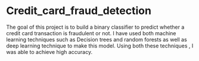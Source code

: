 # Credit_card_fraud_detection

The goal of this project is to build a binary classifier to predict whether a credit card transaction is fraudulent or not.
I have used both machine learning techniques such as Decision trees and random forests as well as deep learning technique to make this model.
Using both these techniques , I was able to achieve high accuracy.
